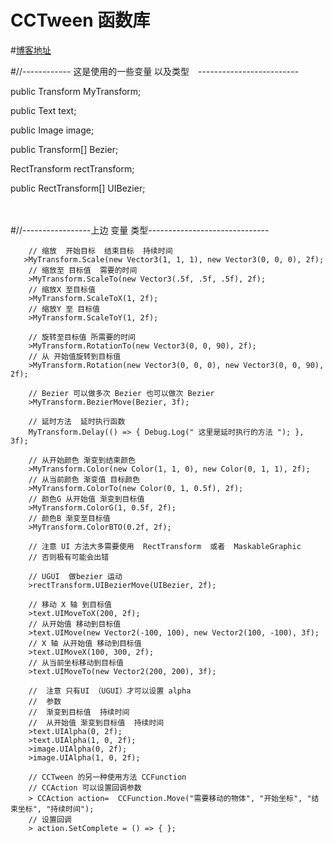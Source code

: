 # CCTween 函数库  


#[博客地址](http://www.cnblogs.com/mdrs/p/5107967.html)
   
        

#//------------ 这是使用的一些变量 以及类型　-------------------------

public Transform MyTransform;  

public Text text;  

public Image image;  

public Transform[] Bezier;  

RectTransform rectTransform;  

public RectTransform[] UIBezier;  

　　

#//-----------------上边 变量 类型------------------------------


        // 缩放  开始目标  结束目标  持续时间
       >MyTransform.Scale(new Vector3(1, 1, 1), new Vector3(0, 0, 0), 2f);
        // 缩放至 目标值  需要的时间
        >MyTransform.ScaleTo(new Vector3(.5f, .5f, .5f), 2f);
        // 缩放X 至目标值
        >MyTransform.ScaleToX(1, 2f);
        // 缩放Y 至 目标值
        >MyTransform.ScaleToY(1, 2f);

        // 旋转至目标值 所需要的时间
        >MyTransform.RotationTo(new Vector3(0, 0, 90), 2f);
        // 从 开始值旋转到目标值
        >MyTransform.Rotation(new Vector3(0, 0, 0), new Vector3(0, 0, 90), 2f);

        // Bezier 可以做多次 Bezier 也可以做次 Bezier
        >MyTransform.BezierMove(Bezier, 3f);

        // 延时方法  延时执行函数
        MyTransform.Delay(() => { Debug.Log(" 这里是延时执行的方法 "); }, 3f);

        // 从开始颜色 渐变到结束颜色
        >MyTransform.Color(new Color(1, 1, 0), new Color(0, 1, 1), 2f);
        // 从当前颜色 渐变值 目标颜色
        >MyTransform.ColorTo(new Color(0, 1, 0.5f), 2f);
        // 颜色G 从开始值 渐变到目标值
        >MyTransform.ColorG(1, 0.5f, 2f);
        // 颜色B 渐变至目标值
        >MyTransform.ColorBTO(0.2f, 2f);

        // 注意 UI 方法大多需要使用  RectTransform  或者  MaskableGraphic
        // 否则极有可能会出错

        // UGUI  做bezier 运动
        >rectTransform.UIBezierMove(UIBezier, 2f);

        // 移动 X 轴 到目标值
        >text.UIMoveToX(200, 2f);
        // 从开始值 移动到目标值
        >text.UIMove(new Vector2(-100, 100), new Vector2(100, -100), 3f);
        // X 轴 从开始值 移动到目标值
        >text.UIMoveX(100, 300, 2f);
        // 从当前坐标移动到目标值
        >text.UIMoveTo(new Vector2(200, 200), 3f);

        //  注意 只有UI （UGUI）才可以设置 alpha 
        //  参数
        //  渐变到目标值  持续时间
        //  从开始值 渐变到目标值  持续时间
        >text.UIAlpha(0, 2f);
        >text.UIAlpha(1, 0, 2f);
        >image.UIAlpha(0, 2f);
        >image.UIAlpha(1, 0, 2f);

        // CCTween 的另一种使用方法 CCFunction 
        // CCAction 可以设置回调参数
        > CCAction action=  CCFunction.Move("需要移动的物体", "开始坐标", "结束坐标", "持续时间");
        // 设置回调
        > action.SetComplete = () => { };
